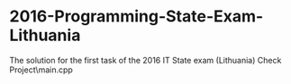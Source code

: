 # 2016-Programming-State-Exam-Lithuania
The solution for the first task of the 2016 IT State exam (Lithuania) Check Project\main.cpp
